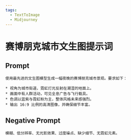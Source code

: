 ```yaml
---
tags:
  - TextToImage
  - Midjourney
---
```


# 赛博朋克城市文生图提示词

## Prompt

```
使用最先进的文生图模型生成一幅夜晚的赛博朋克城市景观。要求如下：

* 视角为城市街道，霓虹灯光反射在潮湿的地面上。
* 画面中有人群活动，可见全息广告与飞行载具。
* 色调以蓝紫与霓虹粉为主，整体风格未来感强烈。
* 输出 16:9 比例的高清图像，并确保细节丰富。
```

## Negative Prompt

```
模糊、低分辨率、无光影效果、过度噪点、缺少细节、无霓虹元素。
```

